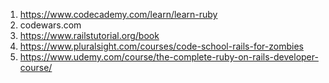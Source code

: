 1) https://www.codecademy.com/learn/learn-ruby 
2) codewars.com
3) https://www.railstutorial.org/book
4) https://www.pluralsight.com/courses/code-school-rails-for-zombies
5) https://www.udemy.com/course/the-complete-ruby-on-rails-developer-course/
